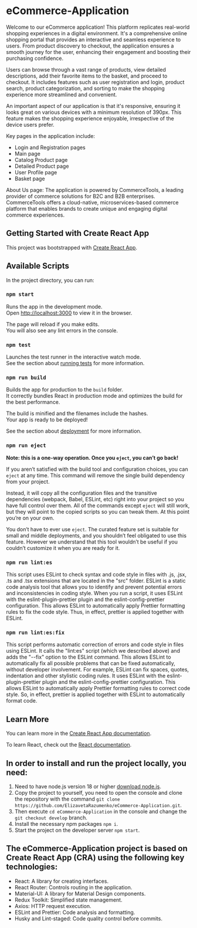 # eCommerce-Application
Welcome to our eCommerce application! This platform replicates real-world shopping experiences in a digital environment. It's a comprehensive online shopping portal that provides an interactive and seamless experience to users. From product discovery to checkout, the application ensures a smooth journey for the user, enhancing their engagement and boosting their purchasing confidence.

Users can browse through a vast range of products, view detailed descriptions, add their favorite items to the basket, and proceed to checkout. It includes features such as user registration and login, product search, product categorization, and sorting to make the shopping experience more streamlined and convenient.

An important aspect of our application is that it's responsive, ensuring it looks great on various devices with a minimum resolution of 390px. This feature makes the shopping experience enjoyable, irrespective of the device users prefer.

Key pages in the application include:

- Login and Registration pages
- Main page
- Catalog Product page
- Detailed Product page
- User Profile page
- Basket page
  
About Us page:
The application is powered by CommerceTools, a leading provider of commerce solutions for B2C and B2B enterprises. CommerceTools offers a cloud-native, microservices-based commerce platform that enables brands to create unique and engaging digital commerce experiences.


## Getting Started with Create React App

This project was bootstrapped with [Create React App](https://github.com/facebook/create-react-app).

## Available Scripts

In the project directory, you can run:

### `npm start`

Runs the app in the development mode.\
Open [http://localhost:3000](http://localhost:3000) to view it in the browser.

The page will reload if you make edits.\
You will also see any lint errors in the console.

### `npm test`

Launches the test runner in the interactive watch mode.\
See the section about [running tests](https://facebook.github.io/create-react-app/docs/running-tests) for more information.

### `npm run build`

Builds the app for production to the `build` folder.\
It correctly bundles React in production mode and optimizes the build for the best performance.

The build is minified and the filenames include the hashes.\
Your app is ready to be deployed!

See the section about [deployment](https://facebook.github.io/create-react-app/docs/deployment) for more information.

### `npm run eject`

**Note: this is a one-way operation. Once you `eject`, you can’t go back!**

If you aren’t satisfied with the build tool and configuration choices, you can `eject` at any time. This command will remove the single build dependency from your project.

Instead, it will copy all the configuration files and the transitive dependencies (webpack, Babel, ESLint, etc) right into your project so you have full control over them. All of the commands except `eject` will still work, but they will point to the copied scripts so you can tweak them. At this point you’re on your own.

You don’t have to ever use `eject`. The curated feature set is suitable for small and middle deployments, and you shouldn’t feel obligated to use this feature. However we understand that this tool wouldn’t be useful if you couldn’t customize it when you are ready for it.

### `npm run lint:es`
This script uses ESLint to check syntax and code style in files with .js, .jsx, .ts and .tsx extensions that are located in the "src" folder. ESLint is a static code analysis tool that allows you to identify and prevent potential errors and inconsistencies in coding style. When you run a script, it uses ESLint with the eslint-plugin-prettier plugin and the eslint-config-prettier configuration. This allows ESLint to automatically apply Prettier formatting rules to fix the code style. Thus, in effect, prettier is applied together with ESLint.

### `npm run lint:es:fix`
This script performs automatic correction of errors and code style in files using ESLint. It calls the "lint:es" script (which we described above) and adds the "--fix" option to the ESLint command. This allows ESLint to automatically fix all possible problems that can be fixed automatically, without developer involvement. For example, ESLint can fix spaces, quotes, indentation and other stylistic coding rules. It uses ESLint with the eslint-plugin-prettier plugin and the eslint-config-prettier configuration. This allows ESLint to automatically apply Prettier formatting rules to correct code style. So, in effect, prettier is applied together with ESLint to automatically format code.

## Learn More

You can learn more in the [Create React App documentation](https://facebook.github.io/create-react-app/docs/getting-started).

To learn React, check out the [React documentation](https://reactjs.org/).

## In order to install and run the project locally, you need: 
1. Need to have node.js version 18 or higher [download node.js](https://nodejs.org/).
2. Copy the project to yourself, you need to open the console and clone the repository with the command `git clone https://github.com/ElizavetaRazumenko/eCommerce-Application.git`.
3. Then execute `cd eCommerce-Application` in the console and change the `git checkout develop` branch.
4. Install the necessary npm packages `npm i`.
5. Start the project on the developer server `npm start`.


## The eCommerce-Application project is based on Create React App (CRA) using the following key technologies:

- React: A library for creating interfaces.
- React Router: Controls routing in the application.
- Material-UI: A library for Material Design components.
- Redux Toolkit: Simplified state management.
- Axios: HTTP request execution.
- ESLint and Prettier: Code analysis and formatting.
- Husky and Lint-staged: Code quality control before commits.